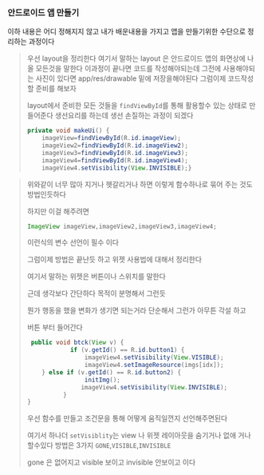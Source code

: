 ### 안드로이드 앱 만들기

이하 내용은 어디 정해지지 않고 내가 배운내용을 가지고 앱을 만들기위한 수단으로 정리하는 과정이다

> 우선 layout을 정리한다 여기서 말하는 layout 은 안드로이드 앱의 화면상에 나올 모든것을 말한다 이과정이 끝나면 코드를 작성해야되는데 그전에  사용해야되는 사진이 있다면 app/res/drawable 밑에 저장을해야된다 그럼이제 코드작성할 준비를 해보자 
>
> layout에서 준비한 모든 것들을 `findViewById`를 통해 활용할수 있는 상태로 만들어준다 생선요리를 하는데 생선 손질하는 과정이 되겠다
>
> ```java
> private void makeUi() {
>     imageView=findViewById(R.id.imageView);
>     imageView2=findViewById(R.id.imageView2);
>     imageView3=findViewById(R.id.imageView3);
>     imageView4=findViewById(R.id.imageView4);
>     imageView4.setVisibility(View.INVISIBLE);}
> ```

> 위와같이 너무 많아 지거나 헷갈리거나 하면 이렇게 함수하나로 묶어 주는 것도 방법인듯하다
>
> 하지만 이걸 해주려면
>
> ```java
> ImageView imageView,imageView2,imageView3,imageView4;
> ```
>
> 이런식의 변수 선언이 필수 이다
>
> 그럼이제 방법은 끝난듯 하고 위젯 사용법에 대해서 정리한다
>
> 여기서 말하는 위젯은 버튼이나 스위치를 말한다
>
> 근데 생각보다 간단하다 목적이 분명해서 그런듯 
>
> 뭔가 행동을 했을 변화가 생기면 되는거라 단순해서 그런가 아무튼 각설 하고 
>
> 버튼 부터 들어간다
>
> ```java
>  public void btck(View v) {
>             if (v.getId() == R.id.button1) {
>                 imageView4.setVisibility(View.VISIBLE);  
>                 imageView4.setImageResource(imgs[idx]);
>     } else if (v.getId() == R.id.button2) {
>                 initImg();
>                imageView4.setVisibility(View.INVISIBLE);
>           }
> }
> ```
>
> 우선 함수를 만들고 조건문을 통해 어떻게 움직일껀지 선언해주면된다 
>
> 여기서 하나더 `setVisiblity`는  view 나 위젯 레이아웃을 숨기거나 없애 거나 할수있다 방법은 3가지 `GONE`,`VISIBLE`,`INVISIBLE`
>
> gone 은 없어지고 visible 보이고 invisible 안보이고 이다 
>
> 

